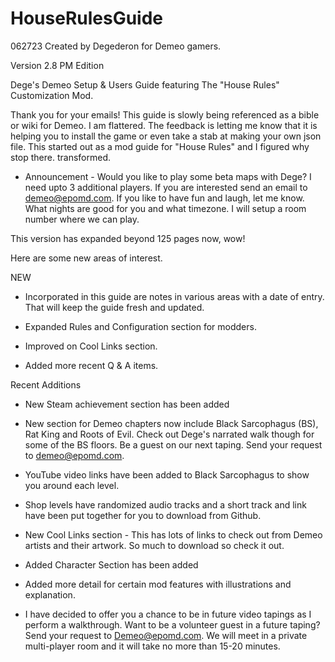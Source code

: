 # HouseRulesGuide
062723 Created by Degederon for Demeo gamers.

Version 2.8 PM Edition

Dege's Demeo Setup & Users Guide featuring The "House Rules" Customization Mod.

Thank you for your emails! This guide is slowly being referenced as a bible or wiki for Demeo. I am flattered. 
The feedback is letting me know that it is helping you to install the game or even take a stab at making
your own json file. This started out as a mod guide for "House Rules" and I figured why stop there.
transformed. 

- Announcement - Would you like to play some beta maps with Dege? I need upto 3 additional players. If you are interested 
send an email to demeo@epomd.com. If you like to have fun and laugh, let me know. What nights are good for you and what timezone.
I will setup a room number where we can play.

This version has expanded beyond 125 pages now, wow! 

Here are some new areas of interest.

NEW
- Incorporated in this guide are notes in various areas with a date of entry. That will keep the guide fresh and updated. 

- Expanded Rules and Configuration section for modders.

- Improved on Cool Links section. 

- Added more recent Q & A items.

Recent Additions

- New Steam achievement section has been added

- New section for Demeo chapters now include Black Sarcophagus (BS), Rat King and Roots of Evil. Check out Dege's
  narrated walk though for some of the BS floors. Be a guest on our next taping. Send your request to 
  demeo@epomd.com.

- YouTube video links have been added to Black Sarcophagus to show you around each level.

- Shop levels have randomized audio tracks and a short track and link have been put together for you to download
  from Github.

- New Cool Links section - This has lots of links to check out from Demeo artists and their artwork. So much to
  download so check it out. 

- Added Character Section has been added

- Added more detail for certain mod features with illustrations and explanation.

- I have decided to offer you a chance to be in future video tapings as I perform
  a walkthrough. Want to be a volunteer guest in a future taping? Send your request to Demeo@epomd.com. We will
  meet in a private multi-player room and it will take no more than 15-20 minutes.

